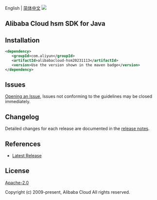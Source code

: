 English | [简体中文](README-CN.md)
![](https://aliyunsdk-pages.alicdn.com/icons/AlibabaCloud.svg)

## Alibaba Cloud hsm SDK for Java

## Installation

```xml
<dependency>
   <groupId>com.aliyun</groupId>
   <artifactId>alibabacloud-hsm20231113</artifactId>
   <version>Use the version shown in the maven badge</version>
</dependency>
```

## Issues
[Opening an Issue](https://github.com/aliyun/alibabacloud-java-async-sdk/issues/new), Issues not conforming to the guidelines may be closed immediately.

## Changelog
Detailed changes for each release are documented in the [release notes](./ChangeLog.txt).

## References
* [Latest Release](https://github.com/aliyun/alibabacloud-async-java-sdk/)

## License
[Apache-2.0](http://www.apache.org/licenses/LICENSE-2.0)

Copyright (c) 2009-present, Alibaba Cloud All rights reserved.